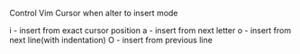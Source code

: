 Control Vim Cursor when alter to insert mode

i - insert from exact cursor position
a - insert from next letter
o - insert from next line(with indentation)
O - insert from previous line
